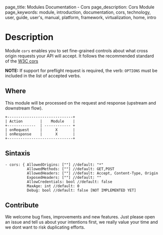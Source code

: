 page_title: Modules Documentation - Cors
page_description: Cors Module
page_keywords: module, introduction, documentation, cors, technology, user, guide, user's, manual, platform, framework, virtualization, home, intro

# Description
 Module `cors` enables you to set fine-grained controls about what cross origin requests your API will accept.
 It follows the recommended standard of the [W3C cors](http://www.w3.org/TR/cors/)

 **NOTE:** If support for preflight request is required, the verb: `OPTIONS` must be included in the list of accepted verbs.


## Where
This module will be processed on the request and response (upstream and downstream flow).

```
+------------------------------+
| Action        |    Module    |
+-------------  | ------------ +
| onRequest     |      X       |
| onResponse    |      X       |
+------------------------------+
```

## Sintaxis

```
- cors: { AllowedOrigins: [""] //default: "*"
		  AllowedMethods: [""] //default: GET,POST
		  AllowedHeaders: [""] //default: Accept, Content-Type, Origin
		  ExposedHeaders: [""] //default: ""
		  AllowCredentials: bool //default: false
		  MaxAge: int //default: 0
		  Debug: bool //default: false [NOT IMPLEMENTED YET]
```


## Contribute

We welcome bug fixes, improvements and new features. Just please open an issue and tell us about your intentions first,
we really value your time and we dont want to risk duplicating efforts.





